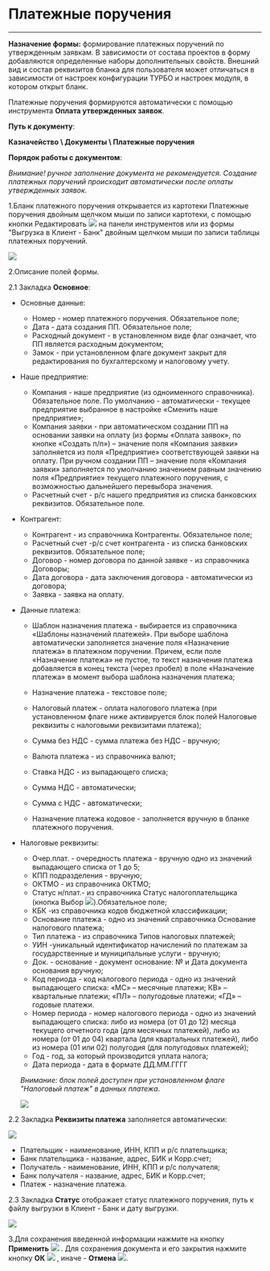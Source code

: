 ﻿# Платежные поручения

----------
**Назначение формы:**  формирование платежных поручений по утвержденным заявкам. В зависимости от состава проектов в форму добавляются определенные наборы дополнительных свойств.  Внешний вид и состав реквизитов бланка для пользователя может отличаться  в зависимости от настроек конфигурации ТУРБО и настроек модуля, в котором открыт бланк.

Платежные поручения формируются автоматически с помощью инструмента **Оплата утвержденных заявок**. 

**Путь к документу**:

**Казначейство \ Документы \ Платежные поручения**

**Порядок работы с документом**:

*Внимание! ручное заполнение документа не рекомендуется. Создание платежных поручений происходит автоматически после оплаты утвержденных заявок.* 

1.Бланк платежного поручения открывается из картотеки Платежные поручения двойным щелчком мыши по записи картотеки, с помощью кнопки Редактировать ![](topic:AddFiles.Btn_Edit.png) на панели инструментов или из формы "Выгрузка в Клиент - Банк" двойным щелчком мыши по записи таблицы платежных поручений.

![](topic:.AddFiles.Screenshot_2428.jpg)

2.Описание полей формы.

2.1 Закладка **Основное**:

- Основные данные:
    * Номер - номер платежного поручения. Обязательное поле;
    * Дата - дата создания ПП. Обязательное поле;
    * Расходный документ - в установленном виде флаг означает, что ПП является расходным документом;
    * Замок - при установленном флаге документ закрыт для редактирования по бухгалтерскому и налоговому учету.
- Наше предприятие:
    * Компания - наше предприятие (из одноименного справочника). Обязательное поле. По умолчанию - автоматически - текущее предприятие выбранное в настройке «Сменить наше предприятие»;
    * Компания заявки - при автоматическом создании ПП на основании заявки на оплату (из формы «Оплата заявок», по кнопке «Создать п/п») – значение поля «Компания заявки» заполняется из поля «Предприятие»  соответствующей заявки на оплату. При ручном создании ПП – значение поля «Компания заявки» заполняется по умолчанию значением равным значению поля «Предприятие» текущего платежного поручения, с возможностью дальнейшего перевыбора значения.
    * Расчетный счет - р/с нашего предприятия из списка банковских реквизитов. Обязательное поле.
 - Контрагент:
    * Контрагент -  из справочника Контрагенты. Обязательное поле;
    * Расчетный счет -р/с счет контрагента - из списка банковских реквизитов. Обязательное поле;
     * Договор - номер договора по данной заявке - из справочника Договоры;
     * Дата договора - дата заключения договора - автоматически из договора;
    * Заявка - заявка на оплату.
- Данные платежа:
    * Шаблон назначения платежа - выбирается из справочника «Шаблоны назначений платежей». При выборе шаблона автоматически заполняется значение поля «Назначение платежа» в платежном поручении. Причем, если поле «Назначение платежа» не пустое, то текст назначения платежа добавляется в конец текста (через пробел) в поле «Назначение платежа» в момент выбора шаблона назначения платежа;

    * Назначение платежа - текстовое поле;
    * Налоговый платеж - оплата налогового платежа (при установленном флаге ниже активируется блок полей Налоговые реквизиты с налоговыми реквизитами платежа);
    * Сумма без НДС - сумма платежа без НДС - вручную;
    * Валюта платежа - из справочника валют;
    * Ставка НДС - из выпадающего списка;
    * Сумма НДС - автоматически;
    * Сумма с НДС - автоматически;
    * Назначение платежа кодовое - заполняется вручную в бланке платежного поручения.

- Налоговые реквизиты:

    * Очер.плат. - очередность платежа - вручную одно из значений выпадающего списка от 1 до 5;
    * КПП подразделения - вручную;
    * ОКТМО - из справочника ОКТМО;
    * Статус н/плат.- из справочника Статус налогоплательщика (кнопка Выбор ![](topic:AddFiles.Btn_select.png)).Обязательное поле;
    * КБК -из справочника кодов бюджетной классификации;
    * Основание платежа - одно из значений справочника Основание налогового платежа;
    * Тип платежа - из справочника Типов налоговых платежей;
     * УИН -уникальный идентификатор начислений по платежам за государственные и муниципальные услуги - вручную;
    * Док. - основание - документ основание: № и Дата документа основания вручную;
    * Код периода - код налогового периода - одно из значений выпадающего списка: «МС» – месячные платежи; КВ» – квартальные платежи; «ПЛ» – полугодовые платежи; «ГД» – годовые платежи.
    * Номер периода - номер налогового периода - одно из значений выпадающего списка: либо из номера (от 01 до 12) месяца текущего отчетного года (для месячных платежей), либо из номера (от 01 до 04) квартала (для квартальных платежей), либо из номера (01 или 02) полугодия (для полугодовых платежей);
    * Год - год, за который производится уплата налога;
    * Дата периода - дата в формате ДД.ММ.ГГГГ

    *Внимание: блок полей доступен при установленном флаге "Налоговый платеж" в данных платежа*.

    <img src="Topic:AddFiles.Screenshot_1606.jpg">


2.2 Закладка **Реквизиты платежа** заполняется автоматически:

![](topic:.AddFiles.Screenshot_2429.jpg)

- Плательщик - наименование, ИНН, КПП и р/с плательщика;
- Банк плательщика - название, адрес, БИК и Корр.счет;
- Получатель - наименование, ИНН, КПП и р/с получателя;
- Банк получателя - название, адрес, БИК и Корр.счет;
- Платеж - назначение платежа.
 
2.3 Закладка **Статус** отображает статус платежного поручения, путь к файлу выгрузки в Клиент - Банк и дату выгрузки.

![](topic:.AddFiles.Screenshot_2430.jpg)

3.Для сохранения введенной информации нажмите на кнопку **Применить** ![](topic:AddFiles.Btn_OK.png) .
Для сохранения документа и его закрытия нажмите кнопку **ОК**
 ![](topic:AddFiles.Btn_Post.png) , иначе  -  **Отмена** ![](topic:AddFiles.BtnCloseCancel.png).
